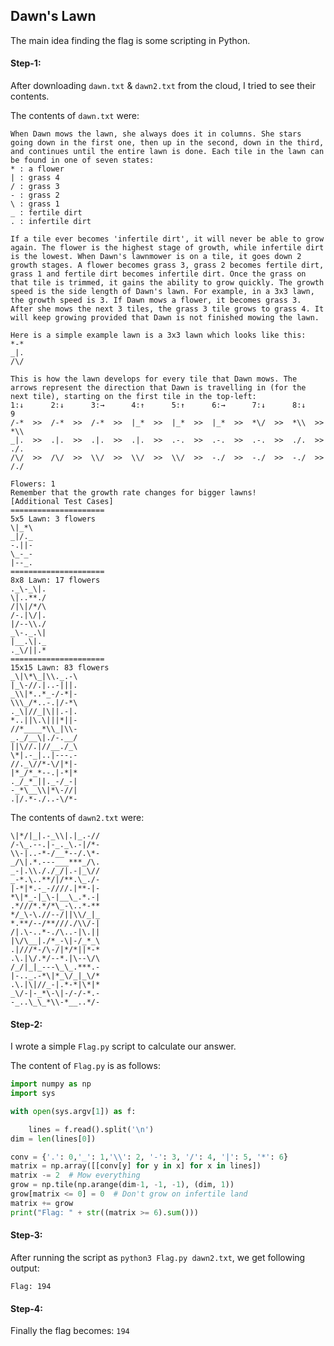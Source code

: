 ## Dawn's Lawn
The main idea finding the flag is some scripting in Python.

#### Step-1:
After downloading `dawn.txt` & `dawn2.txt` from the cloud, I tried to see their contents.

The contents of `dawn.txt` were:

```
When Dawn mows the lawn, she always does it in columns. She stars going down in the first one, then up in the second, down in the third, and continues until the entire lawn is done. Each tile in the lawn can be found in one of seven states:
* : a flower
| : grass 4
/ : grass 3
- : grass 2
\ : grass 1
_ : fertile dirt
. : infertile dirt

If a tile ever becomes 'infertile dirt', it will never be able to grow again. The flower is the highest stage of growth, while infertile dirt is the lowest. When Dawn's lawnmower is on a tile, it goes down 2 growth stages. A flower becomes grass 3, grass 2 becomes fertile dirt, grass 1 and fertile dirt becomes infertile dirt. Once the grass on that tile is trimmed, it gains the ability to grow quickly. The growth speed is the side length of Dawn's lawn. For example, in a 3x3 lawn, the growth speed is 3. If Dawn mows a flower, it becomes grass 3. After she mows the next 3 tiles, the grass 3 tile grows to grass 4. It will keep growing provided that Dawn is not finished mowing the lawn.

Here is a simple example lawn is a 3x3 lawn which looks like this:
*-*
_|.
/\/

This is how the lawn develops for every tile that Dawn mows. The arrows represent the direction that Dawn is travelling in (for the next tile), starting on the first tile in the top-left:
1:↓      2:↓      3:→      4:↑      5:↑      6:→      7:↓      8:↓       9
/-*  >>  /-*  >>  /-*  >>  |_*  >>  |_*  >>  |_*  >>  *\/  >>  *\\  >>  *\\
_|.  >>  .|.  >>  .|.  >>  .|.  >>  .-.  >>  .-.  >>  .-.  >>  ./.  >>  ./.
/\/  >>  /\/  >>  \\/  >>  \\/  >>  \\/  >>  -./  >>  -./  >>  -./  >>  /./

Flowers: 1
Remember that the growth rate changes for bigger lawns!
[Additional Test Cases]
=====================
5x5 Lawn: 3 flowers
\|_*\
_|/._
-.||-
\_-_-
|--_.
=====================
8x8 Lawn: 17 flowers
._\-_\|.
\|..**./
/|\|/*/\
/-.|\/|.
|/--\\./
_\-._.\|
|__.\|._
._\/||.*
=====================
15x15 Lawn: 83 flowers
_\|\*\_|\\._.-\
|_\-//.|..-|||.
_\\|*..*_-/-*|-
\\\_/*..-.|/-*\
._\|//_|\||.-|.
*..||\.\|||*||-
//*____*\\_|\\-
_._/__\|./-.__/
||\//.|//__./_\
\*|.-_|..|---.-
//._\//*-\/|*|-
|*_/*_*--.|-*|*
._/_*_||._-/_-|
-_*\__\\|*\-//|
.|/.*-./..-\/*-
```


The contents of `dawn2.txt` were:

```
\|*/|_|.-_\\|.|_.-//
/-\_.--.|-_._\.-|/*-
\\-|..-*-/__*--/.\*-
_/\|.*.---___***_/\.
_-|.\\././_/|.-|_\//
_-*.\..**/|/**.\_./-
|-*|*.-_-////.|**-|-
*\|*_-|_\-|__\_.*.-|
.*///*.*/*\_-\..*-**
*/_\-\.//--/||\\/_|_
*.**/--/**///./\\/-|
/|.\-..*-./\..-|\.||
|\/\__|./*_-\|-/_*_\
.|///*-/\-/|*/*||*-*
.\.|\/.*/--*.|\--\/\
/_/|_|_---\_\_.***.-
|-.._.-*\|*_\/_|_\/*
.\.|\|//_-|.*-*|\*|*
_\/-|-_*\-\|-/-/-*.-
-_..\_\_*\\-*__..*/-
```

#### Step-2:
I wrote a simple `Flag.py` script to calculate our answer. 

The content of `Flag.py` is as follows:

```py
import numpy as np
import sys

with open(sys.argv[1]) as f:

    lines = f.read().split('\n')
dim = len(lines[0])

conv = {'.': 0,'_': 1,'\\': 2, '-': 3, '/': 4, '|': 5, '*': 6}
matrix = np.array([[conv[y] for y in x] for x in lines])
matrix -= 2  # Mow everything
grow = np.tile(np.arange(dim-1, -1, -1), (dim, 1))
grow[matrix <= 0] = 0  # Don't grow on infertile land
matrix += grow
print("Flag: " + str((matrix >= 6).sum()))
```

#### Step-3:
After running the script as `python3 Flag.py dawn2.txt`, we get following output:

`Flag: 194`

#### Step-4:
Finally the flag becomes:
`194`
